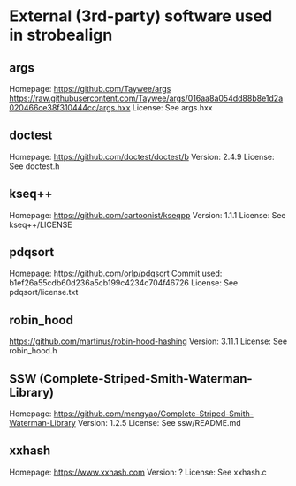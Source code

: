 # External (3rd-party) software used in strobealign

## args

Homepage: https://github.com/Taywee/args
https://raw.githubusercontent.com/Taywee/args/016aa8a054dd88b8e1d2a020466ce38f310444cc/args.hxx
License: See args.hxx


## doctest

Homepage: https://github.com/doctest/doctest/b
Version: 2.4.9
License: See doctest.h


## kseq++

Homepage: https://github.com/cartoonist/kseqpp
Version: 1.1.1
License: See kseq++/LICENSE


## pdqsort

Homepage: https://github.com/orlp/pdqsort
Commit used: b1ef26a55cdb60d236a5cb199c4234c704f46726
License: See pdqsort/license.txt


## robin_hood

https://github.com/martinus/robin-hood-hashing
Version: 3.11.1
License: See robin_hood.h


## SSW (Complete-Striped-Smith-Waterman-Library)

Homepage: https://github.com/mengyao/Complete-Striped-Smith-Waterman-Library
Version: 1.2.5
License: See ssw/README.md


## xxhash

Homepage: https://www.xxhash.com
Version: ?
License: See xxhash.c
